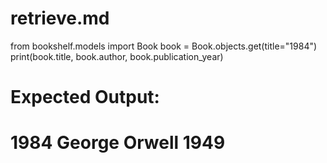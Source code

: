 # retrieve.md

from bookshelf.models import Book
book = Book.objects.get(title="1984")
print(book.title, book.author, book.publication_year)

# Expected Output:
# 1984 George Orwell 1949
